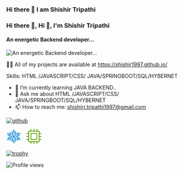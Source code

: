 ### Hi there 👋 I am Shishir Tripathi

### Hi there 👋, Hi 👋, I'm Shishir Tripathi
#### An energetic Backend developer...
![An energetic Backend developer...](https://t3.ftcdn.net/jpg/03/18/60/62/360_F_318606217_Hk8jo2MVoI33SQOkYrfOF929J7JgIP0P.jpg)

👨‍💻 All of my projects are available at https://shishir1997.github.io/

Skills: HTML /JAVASCRIPT/CSS/ JAVA/SPRINGBOOT/SQL/HYBERNET

- 🌱 I’m currently learning JAVA BACKEND.. 
- 💬 Ask me about  HTML /JAVASCRIPT/CSS/ JAVA/SPRINGBOOT/SQL/HYBERNET 
- 📫 How to reach me: shishirr.tripathi1997@gmail.com 


[<img src='https://cdn.jsdelivr.net/npm/simple-icons@3.0.1/icons/github.svg' alt='github' height='40'>](https://github.com/shishir1997)  

<a href='https://archiveprogram.github.com/'><img src='https://raw.githubusercontent.com/acervenky/animated-github-badges/master/assets/acbadge.gif' width='40' height='40'></a> <a href='https://docs.github.com/en/developers'><img src='https://raw.githubusercontent.com/acervenky/animated-github-badges/master/assets/devbadge.gif' width='40' height='40'></a> 

[![trophy](https://github-profile-trophy.vercel.app/?username=shishir1997)](https://github.com/ryo-ma/github-profile-trophy)

![Profile views](https://gpvc.arturio.dev/shishir1997)  

